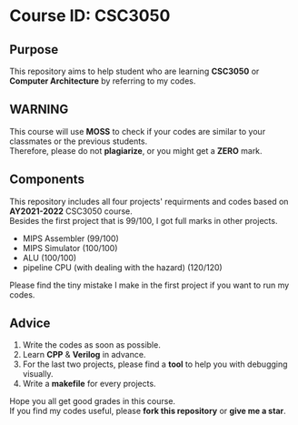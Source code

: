 # Course ID: CSC3050
## Purpose
This repository aims to help student who are learning **CSC3050** or **Computer Architecture** by referring to my codes.
## WARNING
This course will use **MOSS** to check if your codes are similar to your classmates or the previous students.  
Therefore, please do not **plagiarize**, or you might get a **ZERO** mark.
## Components
This repository includes all four projects' requirments and codes based on **AY2021-2022** CSC3050 course.  
Besides the first project that is 99/100, I got full marks in other projects.
* MIPS Assembler (99/100)
* MIPS Simulator (100/100)
* ALU (100/100)
* pipeline CPU (with dealing with the hazard) (120/120)

Please find the tiny mistake I make in the first project if you want to run my codes.
## Advice
1. Write the codes as soon as possible.  
2. Learn **CPP** & **Verilog** in advance.  
3. For the last two projects, please find a **tool** to help you with debugging visually.  
4. Write a **makefile** for every projects.  

Hope you all get good grades in this course.  
If you find my codes useful, please **fork this repository** or **give me a star**.
